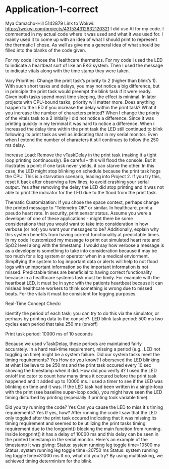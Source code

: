 # Application-1-correct
Mya Camacho-Hill
5142879
Link to Wokwi: https://wokwi.com/projects/431534312632120321
I did use AI for my code. I commented in my actual code where it was used and what it was used for. I mainly used it to come up with an idea of what I should print to represent the thermatic I chose. As well as give me a general idea of what should be filled into the blanks of the code given. 

For my code I chose the Healthcare thermatics. For my code I used the LED to indicate a heartbeat sort of like an EKG system. Then I used the message to indicate vitals along with the time stamp they were taken. 

Vary Priorities: Change the print task’s priority to 2 (higher than blink’s 1). With such short tasks and delays, you may not notice a big difference, but in principle the print task would preempt the blink task if it were ready. Given both tasks spend most time sleeping, the effect is minimal. In later projects with CPU-bound tasks, priority will matter more. Does anything happen to the LED if you increase the delay within the print task? What if you increase the number of characters printed?
When I change the prioriy of the vitals task to a 2 initially I did not notice a difference. Since it was printing quickly in my terminal it was hard to notice a difference. When i increased the delay time within the print task the LED still continued to blink following its print task as well as indicating that in my serial monitor. Even when I extend the number of characters it still continues to follow the 250 ms delay. 

Increase Load: Remove the vTaskDelay in the print task (making it a tight loop printing continuously). Be careful – this will flood the console. But it illustrates a point: if one task never yields, it can starve the other. In this case, the LED might stop blinking on schedule because the print task hogs the CPU. This is a starvation scenario, leading into Project 2. If you try this, reset it back after observing a few lines, to avoid crashing your serial output.
Yes after removing the delay the LED did stop printing and it was not able to print the indicator for the LED due to the flood from the print task. 

Thematic Customization: If you chose the space context, perhaps change the printed message to “Telemetry OK” or similar. In healthcare, print a pseudo heart rate. In security, print sensor status.  Assume you were a developer of one of these applications - might there be some considerations that you would want to take into consideration in how verbose (or not) you want your messages to be? Additionally, explain why this system benefits from having correct functionality at predictable times.
In my code I customized my message to print out simulated heart rate and SpO2 level along with the timestamp. I would say how verbose a message is as a developer is something to take into consideration because it may be too much for a log system or operator when in a medical enviorment. Simplfying the system to log important data or alerts will help to not flood logs with unimportant information so the important information is not missed. Predictable times are beneficial to having correct functionality because in a healthcare systems task must be timily. For example with the heartbeat LED, it must be in sync with the patients heartbeat because it can mislead healthcare workers to think something is wrong due to missed beats. For the vitals it must be consistent for logging purposes. 

Real-Time Concept Check:

Identify the period of each task; you can try to do this via the simulator, or perhaps by printing data to the console?:
LED blink task period: 500 ms two cycles each period that take 250 ms (on/off)

Print task period: 10000 ms of 10 seconds 

Because we used vTaskDelay, these periods are maintained fairly accurately. In a hard real-time requirement, missing a period (e.g., LED not toggling on time) might be a system failure.
Did our system tasks meet the timing requirements?
Yes 
How do you know?
I oberseved the LED blinking at what I believe to be 250 ms and the print task occured every 10 sec showing the timestamp when it did. 
How did you verify it?
I used the LED on/off indicator to count how many times it occured before the print task happened and it added up to 10000 ms. I used a timer to see if the LED was blinking on time and it was. 
If the LED task had been written in a single-loop with the print (see baseline super-loop code), you might have seen the LED timing disturbed by printing (especially if printing took variable time).

Did you try running the code?
Yes
Can you cause the LED to miss it's timing requirements?
Yes
If yes, how?
After running the code I saw that the LED only toggled after the print task occured indicating that it was missing its timing requirement and seemed to be utilizing the print tasks timing requirement due to the longprint() blocking the main function from running. Inside longprint() it has a delay of 10000 ms and this delay can be seen in the printed timestamp in the serial monitor. Here's an example of the timestamp it was giving:
Status: system running	leg toggle	 time=10500 ms
Status: system running	leg toggle	 time=20750 ms
Status: system running	leg toggle	 time=31000 ms
If no, what did you try?
By using multitasking, we achieved timing determinism for the blink.
